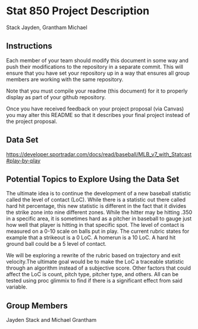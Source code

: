 Stat 850 Project Description
================
Stack Jayden, Grantham Michael

## Instructions

Each member of your team should modify this document in some way and
push their modifications to the repository in a separate commit. This
will ensure that you have set your repository up in a way that ensures
all group members are working with the same repository.

Note that you must compile your readme (this document) for it to
properly display as part of your github repository.

Once you have received feedback on your project proposal (via Canvas)
you may alter this README so that it describes your final project
instead of the project proposal.

## Data Set

<https://developer.sportradar.com/docs/read/baseball/MLB_v7_with_Statcast#play-by-play>

## Potential Topics to Explore Using the Data Set

The ultimate idea is to continue the development of a new baseball
statistic called the level of contact (LoC). While there is a statistic
out there called hard hit percentage, this new statistic is different in
the fact that it divides the strike zone into nine different zones.
While the hitter may be hitting .350 in a specific area, it is sometimes
hard as a pitcher in baseball to gauge just how well that player is
hitting in that specific spot. The level of contact is measured on a
0-10 scale on balls put in play. The current rubric states for example
that a strikeout is a 0 LoC. A homerun is a 10 LoC. A hard hit ground
ball could be a 5 level of contact.

We will be exploring a rewrite of the rubric based on trajectory and
exit velocity.The ultimate goal would be to make the LoC a traceable
statistic through an algorithm instead of a subjective score. Other
factors that could affect the LoC is count, pitch type, pitcher type,
and others. All can be tested using proc glimmix to find if there is a
significant effect from said variable.

## Group Members

Jayden Stack and Michael Grantham
